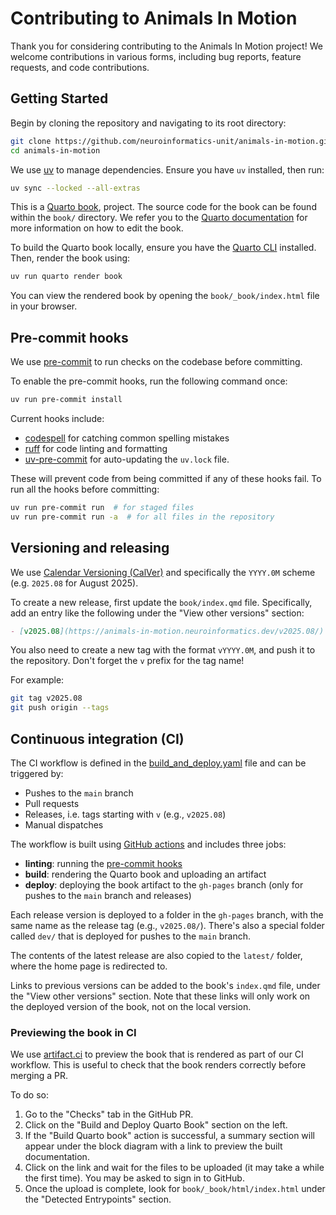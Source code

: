 # Contributing to Animals In Motion

Thank you for considering contributing to the Animals In Motion project! We welcome contributions in various forms, including bug reports, feature requests, and code contributions.

## Getting Started

Begin by cloning the repository and navigating to its root directory:

```bash
git clone https://github.com/neuroinformatics-unit/animals-in-motion.git
cd animals-in-motion
```

We use [uv](https://docs.astral.sh/uv/) to manage dependencies. Ensure you have `uv` installed, then run:

```bash
uv sync --locked --all-extras
```

This is a [Quarto book](https://quarto.org/docs/books/index.html), project. The source code for the book can be found within the
`book/` directory. We refer you to the [Quarto documentation](https://quarto.org/docs/books/index.html) for more information on how to edit the book.

To build the Quarto book locally, ensure you have the [Quarto CLI](https://quarto.org/docs/get-started/) installed. Then, render the book using:

```bash
uv run quarto render book
```

You can view the rendered book by opening the `book/_book/index.html` file in your browser.


## Pre-commit hooks

We use [pre-commit](https://pre-commit.com/) to run checks on the codebase before committing.

To enable the pre-commit hooks, run the following command once:

```bash
uv run pre-commit install
```
Current hooks include:
- [codespell](https://github.com/codespell-project/codespell) for catching common spelling mistakes
- [ruff](https://github.com/astral-sh/ruff) for code linting and formatting
- [uv-pre-commit](https://github.com/astral-sh/uv-pre-commit) for auto-updating the `uv.lock` file.

These will prevent code from being committed if any of these hooks fail.
To run all the hooks before committing:

```sh
uv run pre-commit run  # for staged files
uv run pre-commit run -a  # for all files in the repository
```

## Versioning and releasing

We use [Calendar Versioning (CalVer)](https://calver.org/) and specifically the `YYYY.0M` scheme (e.g. `2025.08` for August 2025).

To create a new release, first update the `book/index.qmd` file. Specifically, add an entry like the following under the "View other versions" section:
```md
- [v2025.08](https://animals-in-motion.neuroinformatics.dev/v2025.08/): Version used for the inaugural workshop in August 2025
```

You also need to create a new tag with the format `vYYYY.0M`, and push it to the repository. Don't forget the `v` prefix for the tag name!

For example:

```bash
git tag v2025.08
git push origin --tags
```

## Continuous integration (CI)
The CI workflow is defined in the [build_and_deploy.yaml](.github/workflows/build_and_deploy.yaml) file and can be triggered by:

- Pushes to the `main` branch
- Pull requests
- Releases, i.e. tags starting with `v` (e.g., `v2025.08`)
- Manual dispatches

The workflow is built using [GitHub actions](https://docs.github.com/en/actions) and includes three jobs:

- **linting**: running the [pre-commit hooks](#pre-commit-hooks)
- **build**: rendering the Quarto book and uploading an artifact
- **deploy**: deploying the book artifact to the `gh-pages` branch (only for pushes to the `main` branch and releases)

Each release version is deployed to a folder in the `gh-pages` branch, with the same name as the release tag (e.g., `v2025.08/`).
There's also a special folder called `dev/` that is deployed for pushes to the `main` branch.

The contents of the latest release are also copied to the `latest/` folder, where the home page is redirected to.

Links to previous versions can be added to the book's `index.qmd` file, under the "View other versions" section. Note that these links will only work on the deployed version of the book, not on the local version.

### Previewing the book in CI
We use [artifact.ci](https://artifact.ci/) to preview the book that is rendered as part of our CI workflow. This is useful to check that the book renders correctly before merging a PR.

To do so:

1. Go to the "Checks" tab in the GitHub PR.
2. Click on the "Build and Deploy Quarto Book" section on the left.
3. If the "Build Quarto book" action is successful, a summary section will appear under the block diagram with a link to preview the built documentation.
4. Click on the link and wait for the files to be uploaded (it may take a while the first time). You may be asked to sign in to GitHub.
5. Once the upload is complete, look for `book/_book/html/index.html` under the "Detected Entrypoints" section.
